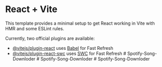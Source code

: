 # React + Vite

This template provides a minimal setup to get React working in Vite with HMR and some ESLint rules.

Currently, two official plugins are available:

- [@vitejs/plugin-react](https://github.com/vitejs/vite-plugin-react/blob/main/packages/plugin-react/README.md) uses [Babel](https://babeljs.io/) for Fast Refresh
- [@vitejs/plugin-react-swc](https://github.com/vitejs/vite-plugin-react-swc) uses [SWC](https://swc.rs/) for Fast Refresh
#   S p o t i f y - S o n g - D o w n l o d e r  
 #   S p o t i f y - S o n g - D o w n l o d e r  
 #   S p o t i f y - S o n g - D o w n l o d e r  
 